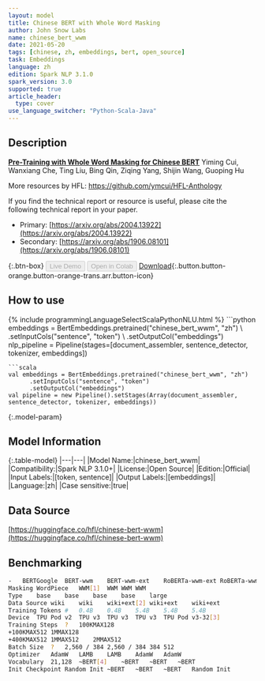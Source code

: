 ```yaml
---
layout: model
title: Chinese BERT with Whole Word Masking
author: John Snow Labs
name: chinese_bert_wwm
date: 2021-05-20
tags: [chinese, zh, embeddings, bert, open_source]
task: Embeddings
language: zh
edition: Spark NLP 3.1.0
spark_version: 3.0
supported: true
article_header:
  type: cover
use_language_switcher: "Python-Scala-Java"
---
```


## Description

**[Pre-Training with Whole Word Masking for Chinese BERT](https://arxiv.org/abs/1906.08101)**  Yiming Cui, Wanxiang Che, Ting Liu, Bing Qin, Ziqing Yang, Shijin Wang, Guoping Hu

More resources by HFL: https://github.com/ymcui/HFL-Anthology

If you find the technical report or resource is useful, please cite the following technical report in your paper.
- Primary: [https://arxiv.org/abs/2004.13922](https://arxiv.org/abs/2004.13922)
- Secondary: [https://arxiv.org/abs/1906.08101](https://arxiv.org/abs/1906.08101)

{:.btn-box}
<button class="button button-orange" disabled>Live Demo</button>
<button class="button button-orange" disabled>Open in Colab</button>
[Download](https://s3.amazonaws.com/auxdata.johnsnowlabs.com/public/models/chinese_bert_wwm_zh_3.1.0_2.4_1621511963425.zip){:.button.button-orange.button-orange-trans.arr.button-icon}

## How to use



<div class="tabs-box" markdown="1">
{% include programmingLanguageSelectScalaPythonNLU.html %}
```python
embeddings = BertEmbeddings.pretrained("chinese_bert_wwm", "zh") \
      .setInputCols("sentence", "token") \
      .setOutputCol("embeddings")
nlp_pipeline = Pipeline(stages=[document_assembler, sentence_detector, tokenizer, embeddings])

```
```scala
val embeddings = BertEmbeddings.pretrained("chinese_bert_wwm", "zh")
      .setInputCols("sentence", "token")
      .setOutputCol("embeddings")
val pipeline = new Pipeline().setStages(Array(document_assembler, sentence_detector, tokenizer, embeddings))
```
</div>

{:.model-param}
## Model Information

{:.table-model}
|---|---|
|Model Name:|chinese_bert_wwm|
|Compatibility:|Spark NLP 3.1.0+|
|License:|Open Source|
|Edition:|Official|
|Input Labels:|[token, sentence]|
|Output Labels:|[embeddings]|
|Language:|zh|
|Case sensitive:|true|

## Data Source

[https://huggingface.co/hfl/chinese-bert-wwm](https://huggingface.co/hfl/chinese-bert-wwm)

## Benchmarking

```bash
-	BERTGoogle	BERT-wwm	BERT-wwm-ext	RoBERTa-wwm-ext	RoBERTa-wwm-ext-large
Masking	WordPiece	WWM[1]	WWM	WWM	WWM
Type	base	base	base	base	large
Data Source	wiki	wiki	wiki+ext[2]	wiki+ext	wiki+ext
Training Tokens #	0.4B	0.4B	5.4B	5.4B	5.4B
Device	TPU Pod v2	TPU v3	TPU v3	TPU v3	TPU Pod v3-32[3]
Training Steps	?	100KMAX128
+100KMAX512	1MMAX128
+400KMAX512	1MMAX512	2MMAX512
Batch Size	?	2,560 / 384	2,560 / 384	384	512
Optimizer	AdamW	LAMB	LAMB	AdamW	AdamW
Vocabulary	21,128	~BERT[4]	~BERT	~BERT	~BERT
Init Checkpoint	Random Init	~BERT	~BERT	~BERT	Random Init
```